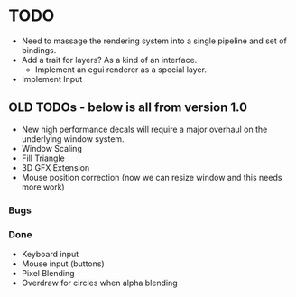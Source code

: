
# TODO
* Need to massage the rendering system into a single pipeline and set of bindings. 
* Add a trait for layers? As a kind of an interface.
  * Implement an egui renderer as a special layer.
* Implement Input




## OLD TODOs - below is all from version 1.0
* New high performance decals will require a major overhaul on the underlying window system.
* Window Scaling
* Fill Triangle
* 3D GFX Extension
* Mouse position correction (now we can resize window and this needs more work)

### Bugs


### Done
* Keyboard input
* Mouse input (buttons)
* Pixel Blending
* Overdraw for circles when alpha blending
